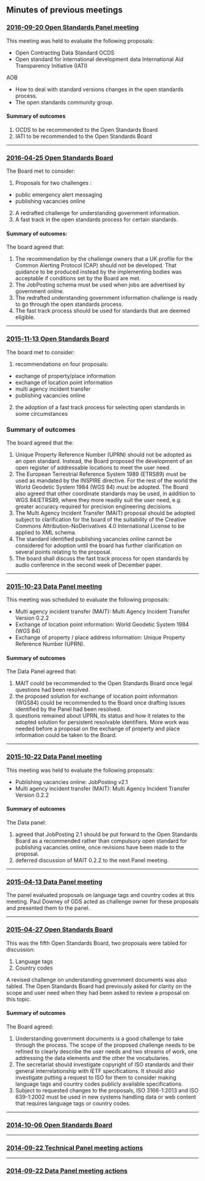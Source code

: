 ## Minutes of previous meetings

### [2016-09-20 Open Standards Panel meeting](2016‐09‐20-Open-Standards-Panel-meeting)

This meeting was held to evaluate the following proposals:

* Open Contracting Data Standard  OCDS
* Open standard for international development data   International Aid Transparency Initiative (IATI)

AOB
* How to deal with standard versions changes in the open standards process.
* The open standards community group.

#### Summary of outcomes

1. OCDS to be recommended to the Open Standards Board
2. IATI to be recommended to the Open Standards Board

***

### [2016‐04‐25 Open Standards Board](2016‐04‐25-Open-Standards-Board)
The Board met to consider:

1. Proposals for two challenges :
 *  public emergency alert messaging
 * publishing vacancies online
2. A redrafted challenge for understanding government information.
3. A fast track in the open standards process for certain standards.

#### Summary of outcomes:

The board agreed that:

1. The recommendation by the challenge owners that a UK profile for the Common Alerting Protocol (CAP) should not be developed. That guidance to be produced instead by the implementing bodies was acceptable if conditions set by the Board are met.
2. The JobPosting schema must be used when jobs are advertised by government online.
3. The redrafted understanding government information challenge is ready to go through the open standards process.
4. The fast track process should be used for standards that are deemed eligible.

***

### [2015‐11‐13 Open Standards Board](2015‐11‐13-Open-Standards-Board)

The board met to consider:

1. recommendations on four proposals:
  * exchange of property/place information
  * exchange of location point information
  * multi agency incident transfer
  * publishing vacancies online
2. the adoption of a fast track process for selecting open standards in some circumstances

### Summary of outcomes

The board agreed that the:

1. Unique Property Reference Number (UPRN) should not be adopted as an open standard. Instead, the Board proposed the development of an open register of addressable locations to meet the user need.
2. The European Terrestrial Reference System 1989 (ETRS89) must be used as mandated by the INSPIRE directive. For the rest of the world the World Geodetic System 1984 (WGS 84) must be adopted. The Board also agreed that other coordinate standards may be used, in addition to WGS 84/ETRS89, where they more readily suit the user need, e.g. greater accuracy required for precision engineering decisions.
3. The Multi Agency Incident Transfer (MAIT) proposal should be adopted subject to clarification for the board of the suitability of the Creative Commons Attribution-NoDerivatives 4.0 International License to be applied to XML schema.
4. The standard identified publishing vacancies online cannot be considered for adoption until the board has further clarification on several points relating to the proposal.
5. The board shall discuss the fast track process for open standards by audio conference in the second week of December paper.

***

### [2015‐10‐23 Data Panel meeting](2015‐10‐23-Open-Standards-Board)
This meeting was scheduled to evaluate the following proposals:

*   Multi agency incident transfer (MAIT): Multi Agency Incident Transfer Version 0.2.2
*   Exchange of location point information: World Geodetic System 1984 (WGS 84)
*   Exchange of property / place address information: Unique Property Reference Number (UPRN).

#### Summary of outcomes

The Data Panel agreed that: 

1. MAIT could be recommended to the Open Standards Board once legal questions had been resolved.
2. the proposed solution for exchange of location point information (WGS84) could be recommended to the Board once drafting issues identified by the Panel had been resolved.
3. questions remained about UPRN, its status and how it relates to the adopted solution for persistent resolvable identifiers. More work was needed before a proposal on the exchange of property and place information could be taken to the Board.

***

### [2015‐10‐22 Data Panel meeting](2015‐10‐22-Open-Standards-Board)

This meeting was held to evaluate the following proposals:

*   Publishing vacancies online: JobPosting v2.1
*   Multi agency incident transfer (MAIT): Multi Agency Incident Transfer Version 0.2.2

#### Summary of outcomes

The Data panel:

1. agreed that JobPosting 2.1 should be put forward to the Open Standards Board as a recommended rather than compulsory open standard for publishing vacancies online, once revisions have been made to the proposal.
2. deferred discussion of MAIT 0.2.2 to the next Panel meeting.

***

### [2015‐04‐13 Data Panel meeting](2015‐04‐13-Open-Standards-Board)

The panel evaluated proposals on language tags and country codes at this meeting. Paul Downey of GDS acted as challenge owner for these proposals and presented them to the panel.

***

### [2015‐04‐27 Open Standards Board](2015‐04‐27-Open-Standards-Board)

This was the fifth Open Standards Board, two proposals were tabled for discussion:

1. Language tags
1. Country codes

A revised challenge on understanding government documents was also tabled. The Open Standards Board had previously asked for clarity on the scope and user need when they had been asked to review a proposal on this topic.

#### Summary of outcomes

The Board agreed:

1. Understanding government documents is a good challenge to take through the process. The scope of the proposed challenge needs to be refined to clearly describe the user needs and two streams of work, one addressing the data elements and the other the vocabularies.
2. The secretariat should investigate copyright of ISO standards and their general interrelationship with IETF specifications. It should also investigate putting a request to ISO for them to consider making language tags and country codes publicly available specifications.
3. Subject to requested changes to the proposals, ISO 3166-1:2013 and ISO 639-1:2002 must be used in new systems handling data or web content that requires language tags or country codes.

*** 

### [2014‐10‐06 Open Standards Board](2014‐10‐06-Open-Standards-Board)

***

### [2014‐09‐22 Technical Panel meeting actions](2014‐09‐22-Open-Standards-Board)

***

### [2014‐09‐22 Data Panel meeting actions](2014‐09‐22-Open-Standards-Board)
